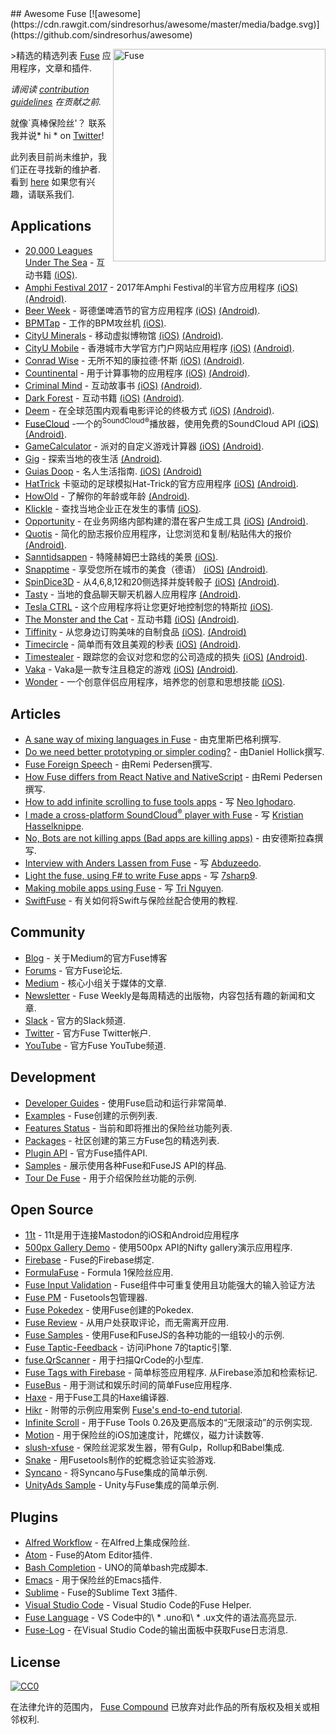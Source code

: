 <div class="github-widget" data-repo="fuse-compound/awesome-fuse"></div>
<script async src="https://pagead2.googlesyndication.com/pagead/js/adsbygoogle.js"></script><ins class="adsbygoogle" style="display:block" data-ad-client="ca-pub-6890694312814945" data-ad-slot="5473692530" data-ad-format="auto"  data-full-width-responsive="true"></ins>
## Awesome Fuse [![awesome](https://cdn.rawgit.com/sindresorhus/awesome/master/media/badge.svg)](https://github.com/sindresorhus/awesome)

[<img src="https://user-images.githubusercontent.com/499192/31740578-13ed7990-b452-11e7-96ca-e7fb898edff0.png" align="right" alt="Fuse" width="340">](https://www.fusetools.com/)

&gt;精选的精选列表 [Fuse](https://www.fusetools.com/) 应用程序，文章和插件.

*请阅读 [contribution guidelines](https://github.com/fuse-compound/awesome-fuse/blob/master/CONTRIBUTING.md) 在贡献之前.*

 就像`真棒保险丝&#39;？  联系我并说* hi * on [Twitter](https://twitter.com/fusetools)! 

 此列表目前尚未维护，我们正在寻找新的维护者.  看到 [here](https://github.com/fuse-compound/awesome-fuse/issues/57) 如果您有兴趣，请联系我们.



## Applications

- [20,000 Leagues Under The Sea](https://itunes.apple.com/us/app/20-000-leagues-under-sea-pathbook/id1187726369) - 互动书籍 [(​iOS)](https://itunes.apple.com/us/app/20-000-leagues-under-sea-pathbook/id1187726369).
- [Amphi Festival 2017](http://www.amphi-festival.de/) -  2017年Amphi Festival的半官方应用程序 [(​iOS)](https://itunes.apple.com/us/app/amphi-festival-2017/id1258744398) [(Android)](https://play.google.com/store/apps/details?id=org.knatten.AmphiFestival2017).
- [Beer Week](http://gbgbeerweek.se/) - 哥德堡啤酒节的官方应用程序 [(​iOS)](https://itunes.apple.com/se/app/beer-week/id1094707718) [(Android)](https://play.google.com/store/apps/details?id=com.gbgbeerweek).
- [BPMTap](https://itunes.apple.com/WebObjects/MZStore.woa/wa/viewSoftware?id=1072222649) - 工作的BPM攻丝机 [(​iOS)](https://itunes.apple.com/WebObjects/MZStore.woa/wa/viewSoftware?id=1072222649).
- [CityU Minerals](https://play.google.com/store/apps/details?id=hk.edu.cityu.minerals) - 移动虚拟博物馆 [(iOS)](https://itunes.apple.com/hk/app/cityu-minerals/id1164394395) [(Android)](https://play.google.com/store/apps/details?id=hk.edu.cityu.minerals).
- [CityU Mobile](https://play.google.com/store/apps/details?id=hk.edu.cityu.minerals) - 香港城市大学官方门户网站应用程序 [(iOS)](https://itunes.apple.com/us/app/cityu-mobile/id750718911) [(Android)](https://play.google.com/store/apps/details?id=hk.edu.cityu.mobile).
- [Conrad Wise](https://itunes.apple.com/us/app/conrad-wise/id1090322679) - 无所不知的康拉德·怀斯 [(​iOS)](https://itunes.apple.com/us/app/conrad-wise/id1090322679) [(Android)](https://play.google.com/store/apps/details?id=com.ConradWise).
- [Countinental](https://itunes.apple.com/us/app/countinental/id1065815345) - 用于计算事物的应用程序 [(​iOS)](https://itunes.apple.com/us/app/countinental/id1065815345) [(Android)](https://play.google.com/store/apps/details?id=com.Countinental).
- [Criminal Mind](https://livingabook.com) - 互动故事书 [(​iOS)](https://itunes.apple.com/us/app/mente-criminal-living-a-book/id924788775) [(Android)](https://play.google.com/store/apps/details?id=com.livingabook.mentecriminal).
- [Dark Forest](https://livingabook.com) - 互动书籍 [(​iOS)](https://itunes.apple.com/mx/app/dark-forest-living-a-book/id695442145) [(Android)](https://play.google.com/store/apps/details?id=com.livingabook.darkforest).
- [Deem](http://deemapp.co/) - 在全球范围内观看电影评论的终极方式 [(​iOS)](https://itunes.apple.com/app/deem-movies/id1057365760) [(Android)](https://play.google.com/store/apps/details?id=com.deem).
- [FuseCloud](https://github.com/fusetools/FuseCloud) -一个的<sup>SoundCloud®</sup>播放器，使用免费的SoundCloud API [(iOS)](https://itunes.apple.com/us/app/fusecloud/id1173516856) [(Android)](https://play.google.com/store/apps/details?id=com.fuse.fusecloud&hl=en).
- [GameCalculator](https://itunes.apple.com/us/app/gamecalculator/id952709405) - 派对的自定义游戏计算器 [(​iOS)](https://itunes.apple.com/us/app/gamecalculator/id952709405) [(Android)](https://play.google.com/store/apps/details?id=com.GameCalculator).
- [Gig](https://play.google.com/store/apps/details?id=com.littleboat.gig) - 探索当地的夜生活 [(Android)](https://play.google.com/store/apps/details?id=com.littleboat.gig).
- [Guias Doop](http://guiadoop.com.br/download/) - 名人生活指南. [(​iOS)](https://itunes.apple.com/br/app/guias-doop/id1235335392) [(Android)](https://play.google.com/store/apps/details?id=br.com.guiadoop.fuse)
- [HatTrick](http://htgame.uk) 卡驱动的足球模拟Hat-Trick的官方应用程序 [(​iOS)](https://itunes.apple.com/cl/app/hattrick-companion-app/id1160945812) [(Android)](https://play.google.com/store/apps/details?id=com.apps.hattrick).
- [HowOld](https://play.google.com/store/apps/details?id=com.HowOld) - 了解你的年龄或年龄 [(Android​)](https://play.google.com/store/apps/details?id=com.HowOld).
- [Klickle](https://itunes.apple.com/us/app/klickle/id873427610) - 查找当地企业正在发生的事情 [(​iOS)](https://itunes.apple.com/us/app/klickle/id873427610).
- [Opportunity](https://myopportunity.com/) - 在业务网络内部构建的潜在客户生成工具 [(​iOS)](https://itunes.apple.com/us/app/opportunity-business-opportunities/id1120189533) [(Android)](https://play.google.com/store/apps/details?id=com.opprtunity.opprtunityapp).
- [Quotis](https://play.google.com/store/apps/details?id=com.qubatetech.quotis) - 简化的励志报价应用程序，让您浏览和复制/粘贴伟大的报价 [(Android)](https://play.google.com/store/apps/details?id=com.qubatetech.quotis).
- [Sanntidsappen](https://sanntidsappen.9u.no/) - 特隆赫姆巴士路线的美景 [(​iOS)](https://itunes.apple.com/no/app/sanntidsappen/id1106042398).
- [Snapptime](https://snapptime.de/) - 享受您所在城市的美食（德语） [(​iOS)](https://itunes.apple.com/de/app/snapptime/id1162387536) [(Android)](https://play.google.com/store/apps/details?id=de.snapptime).
- [SpinDice3D](https://itunes.apple.com/us/app/spindice3d/id1082656455) - 从4,6,8,12和20侧选择并旋转骰子 [(​iOS)](https://itunes.apple.com/us/app/spindice3d/id1082656455) [(Android)](https://play.google.com/store/apps/details?id=com.SpinDice).
- [Tasty](https://play.google.com/store/apps/details?id=net.tastyapp.tasty&hl=en) - 当地的食品聊天聊天机器人应用程序 [(Android)](https://play.google.com/store/apps/details?id=net.tastyapp.tasty&hl=en).
- [Tesla CTRL](https://itunes.apple.com/no/app/teslactrls/id1120560798) - 这个应用程序将让您更好地控制您的特斯拉 [(​iOS)](https://itunes.apple.com/no/app/teslactrls/id1120560798).
- [The Monster and the Cat](https://livingabook.com) - 互动书籍 [(​iOS)](https://itunes.apple.com/mx/app/the-monster-and-the-cat/id726779970) [(Android)](https://play.google.com/store/apps/details?id=com.livingabook.monsterandcat).
- [Tiffinity](https://itunes.apple.com/us/app/tiffinity/id1191434201) - 从您身边订购美味的自制食品 [(​iOS)](https://itunes.apple.com/us/app/tiffinity/id1191434201). [(Android)](https://play.google.com/store/apps/details?id=com.apps.tiffinityapp)
- [Timecircle](https://itunes.apple.com/bt/app/timecircle/id1068220814) - 简单而有效且美观的秒表 [(​iOS)](https://itunes.apple.com/bt/app/timecircle/id1068220814) [(Android)](https://play.google.com/store/apps/details?id=com.vegardstrand.TimeCircle).
- [Timestealer](https://itunes.apple.com/us/app/timestealer/id1073144825) - 跟踪您的会议对您和您的公司造成的损失 [(​iOS)](https://itunes.apple.com/us/app/timestealer/id1073144825) [(Android)](https://play.google.com/store/apps/details?id=com.Timestealer).
- [Vaka](https://itunes.apple.com/us/app/vaka/id1077345742) -  Vaka是一款专注且稳定的游戏 [(​iOS)](https://itunes.apple.com/us/app/vaka/id1077345742) [(Android)](https://play.google.com/store/apps/details?id=com.Vaka).
- [Wonder](https://getwonder.io/) - 一个创意伴侣应用程序，培养您的创意和思想技能 [(​iOS)](https://itunes.apple.com/se/app/wonder-creativity-training/id1090880488).

## Articles

- [A sane way of mixing languages in Fuse](https://medium.com/@fusetools/a-sane-way-of-mixing-languages-in-fuse-660b351c2f96) - 由克里斯巴格利撰写.
- [Do we need better prototyping or simpler coding?](https://blog.prototypr.io/do-we-need-better-prototyping-or-simpler-coding-269109426313#.7c7y1vgx7) - 由Daniel Hollick撰写.
- [Fuse Foreign Speech](https://medium.com/@fusetools/fuse-foreign-speech-c4d888b505ec) - 由Remi Pedersen撰写.
- [How Fuse differs from React Native and NativeScript](https://medium.com/@fusetools/how-fuse-differs-from-react-native-and-nativescript-525344f02aaf#.pa1n8uh5l) - 由Remi Pedersen撰写.
- [How to add infinite scrolling to fuse tools apps](https://www.creativitykills.co/how-to-add-infinite-scrolling-to-fuse-app/) - 写 [Neo Ighodaro](https://github.com/neoighodaro).
- [I made a cross-platform SoundCloud<sup>®</sup> player with Fuse](https://medium.com/@fusetools/i-made-a-cross-platform-soundcloud-player-with-fuse-9fb1e62b7db1#.5lhmtwovz) - 写 [Kristian Hasselknippe](https://github.com/kristianhasselknippe/).
- [No, Bots are not killing apps (Bad apps are killing apps)](https://blog.prototypr.io/bots-wont-replace-apps-c88ff164990c#.2sp9vfqtv) - 由安德斯拉森撰写.
- [Interview with Anders Lassen from Fuse](http://abduzeedo.com/interview-anders-lassen-fuse) - 写 [Abduzeedo](http://abduzeedo.com/).
- [Light the fuse, using F# to write Fuse apps](http://7sharpnine.com/2016/06/03/light-the-fuse/) - 写 [7sharp9](https://github.com/7sharp9/).
- [Making mobile apps using Fuse](https://tmn.io/read/2015-11-22-making-mobile-apps-using-Fuse) - 写 [Tri Nguyen](https://github.com/tmn/).
- [SwiftFuse](https://github.com/YugoCode/SwiftFuse/blob/master/README.md) - 有关如何将Swift与保险丝配合使用的教程.

## Community

- [Blog](https://medium.com/@fusetools/latest) - 关于Medium的官方Fuse博客
- [Forums](https://www.fusetools.com/community/forums) - 官方Fuse论坛.
- [Medium](https://medium.com/@fusetools) - 核心小组关于媒体的文章.
- [Newsletter](http://weekly.fusetools.com/) -  Fuse Weekly是每周精选的出版物，内容包括有趣的新闻和文章.
- [Slack](https://slackcommunity.fusetools.com/) - 官方的Slack频道.
- [Twitter](https://twitter.com/fusetools) - 官方Fuse Twitter帐户.
- [YouTube](https://www.youtube.com/channel/UCPizp_2dBkLlXRFnbieG3Qw/feed) - 官方Fuse YouTube频道.

## Development

- [Developer Guides](https://www.fusetools.com/docs) - 使用Fuse启动和运行非常简单.
- [Examples](https://www.fusetools.com/examples) -  Fuse创建的示例列表.
- [Features Status](https://www.fusetools.com/docs/features) - 当前和即将推出的保险丝功能列表.
- [Packages](https://www.fusetools.com/docs/packages) - 社区创建的第三方Fuse包的精选列表.
- [Plugin API](https://www.fusetools.com/docs/technical-corner/fuse-protocol) - 官方Fuse插件API.
- [Samples](https://github.com/fusetools/fuse-samples/) - 展示使用各种Fuse和FuseJS API的样品.
- [Tour De Fuse](https://github.com/englekk/TourDeFuse) - 用于介绍保险丝功能的示例.

## Open Source

- [11t](https://github.com/jeroensmeets/mastodon-app) -  11t是用于连接Mastodon的iOS和Android应用程序
- [500px Gallery Demo](https://github.com/jveres/D500px) - 使用500px API的Nifty gallery演示应用程序.
- [Firebase](https://github.com/fuse-compound/Fuse.Firebase) -  Fuse的Firebase绑定.
- [FormulaFuse](https://github.com/sanderdan/FormulaFuse) -  Formula 1保险丝应用.
- [Fuse Input Validation](https://github.com/mokko-lab/fuse-input-validation) -  Fuse组件中可重复使用且功能强大的输入验证方法
- [Fuse PM](https://github.com/bolav/fusepm) -  Fusetools包管理器.
- [Fuse Pokedex](https://github.com/franzsilva/FusePokeDex) - 使用Fuse创建的Pokedex.
- [Fuse Review](https://github.com/LuisRodriguezLD/Fuse-RequestReview) - 从用户处获取评论，而无需离开应用.
- [Fuse Samples](https://github.com/fusetools/fuse-samples) - 使用Fuse和FuseJS的各种功能的一组较小的示例.
- [Fuse Taptic-Feedback](https://github.com/LuisRodriguezLD/Fuse-TapticFeedback) - 访问iPhone 7的taptic引擎.
- [fuse.QrScanner](https://github.com/glenfordwilliams/fuse.QrScanner) - 用于扫描QrCode的小型库.
- [Fuse Tags with Firebase](https://github.com/LuisRodriguezLD/Fuse-Tags-with-Firebase)   - 简单标签应用程序.  从Firebase添加和检索标记.
- [FuseBus](http://tmn.github.io/FuseBus/) - 用于测试和娱乐时间的简单Fuse应用程序.
- [Haxe](https://github.com/elsassph/fusetools-haxe) - 用于Fuse工具的Haxe编译器.
- [Hikr](https://github.com/fusetools/hikr) - 附带的示例应用案例 [Fuse's end-to-end tutorial](https://www.fusetools.com/docs/tutorial/tutorial).
- [Infinite Scroll](https://bitbucket.org/uzeidurs/fuse-infinite-scroll/) - 用于Fuse Tools 0.26及更高版本的“无限滚动”的示例实现.
- [Motion](https://github.com/AlexGustafsson/fuse-motion) - 用于保险丝的iOS加速度计，陀螺仪，磁力计读数等.
- [slush-xfuse](https://www.npmjs.com/package/slush-xfuse) - 保险丝泥浆发生器，带有Gulp，Rollup和Babel集成.
- [Snake](https://bitbucket.org/uzeidurs/fuse-snake/) - 用Fusetools制作的蛇概念验证实验游戏.
- [Syncano](https://github.com/Syncano/syncano-fuse-example) - 将Syncano与Fuse集成的简单示例.
- [UnityAds Sample](https://github.com/englekk/Fusetools_UnityAdsSample) -  Unity与Fuse集成的简单示例.

## Plugins

- [Alfred Workflow](https://github.com/Hazealign/fuse-alfred-workflow) - 在Alfred上集成保险丝.
- [Atom](https://github.com/fusetools/Fuse.AtomPlugin) -  Fuse的Atom Editor插件.
- [Bash Completion](https://github.com/fusetools/UnoBashCompletion) -  UNO的简单bash完成脚本.
- [Emacs](https://github.com/kristianhasselknippe/fuse-mode) - 用于保险丝的Emacs插件.
- [Sublime](https://github.com/fusetools/Fuse.SublimePlugin) -  Fuse的Sublime Text 3插件.
- [Visual Studio Code](https://github.com/Hazealign/vscode-fuse) -  Visual Studio Code的Fuse Helper.
- [Fuse Language](https://marketplace.visualstudio.com/items?itemName=naumovs.vscode-fuse-syntax) -  VS Code中的\ * .uno和\ * .ux文件的语法高亮显示.
- [Fuse-Log](https://github.com/bstrr/vscode-fuse-log) - 在Visual Studio Code的输出面板中获取Fuse日志消息.

## License

[![CC0](https://mirrors.creativecommons.org/presskit/buttons/88x31/svg/cc-zero.svg)](https://creativecommons.org/publicdomain/zero/1.0/)

在法律允许的范围内， [Fuse Compound](https://github.com/fuse-compound) 已放弃对此作品的所有版权及相关或相邻权利.
